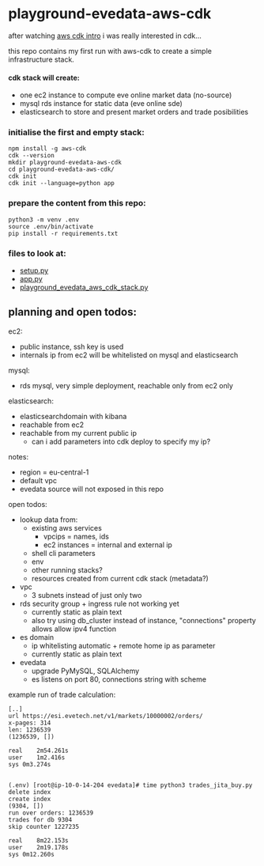 # playground-evedata-aws-cdk

after watching [aws cdk intro](https://www.youtube.com/watch?v=ZWCvNFUN-sU) i was really interested in cdk...

this repo contains my first run with aws-cdk to create a simple infrastructure stack.

####  cdk stack will create:
- one ec2 instance to compute eve online market data (no-source) 
- mysql rds instance for static data (eve online sde)
- elasticsearch to store and present market orders and trade posibilities

### initialise the first and empty stack:
```
npm install -g aws-cdk
cdk --version
mkdir playground-evedata-aws-cdk
cd playground-evedata-aws-cdk/
cdk init
cdk init --language=python app
```

### prepare the content from this repo:
```
python3 -m venv .env
source .env/bin/activate
pip install -r requirements.txt
```

### files to look at:
- [setup.py](setup.py)
- [app.py](app.py)
- [playground_evedata_aws_cdk_stack.py](playground_evedata_aws_cdk/playground_evedata_aws_cdk_stack.py)


## planning and open todos:

ec2:
- public instance, ssh key is used
- internals ip from ec2 will be whitelisted on mysql and elasticsearch

mysql:
- rds mysql, very simple deployment, reachable only from ec2 only

elasticsearch:
- elasticsearchdomain with kibana
- reachable from ec2
- reachable from my current public ip
  - can i add parameters into cdk deploy to specify my ip?

notes:
- region = eu-central-1
- default vpc
- evedata source will not exposed in this repo


open todos:
- lookup data from:
  - existing aws services
    - vpcips = names, ids
    - ec2 instances = internal and external ip
  - shell cli parameters
  - env
  - other running stacks?
  - resources created from current cdk stack (metadata?)
- vpc
  - 3 subnets instead of just only two
- rds security group + ingress rule not working yet
  - currently static as plain text
  - also try using db_cluster instead of instance, "connections" property allows allow ipv4 function
- es domain
  - ip whitelisting automatic + remote home ip as parameter
  - currently static as plain text
- evedata
  - upgrade PyMySQL, SQLAlchemy
  - es listens on port 80, connections string with scheme

example run of trade calculation:
```
[..]
url https://esi.evetech.net/v1/markets/10000002/orders/
x-pages: 314
len: 1236539
(1236539, [])

real	2m54.261s
user	1m2.416s
sys	0m3.274s


(.env) [root@ip-10-0-14-204 evedata]# time python3 trades_jita_buy.py
delete index
create index
(9304, [])
run over orders: 1236539
trades for db 9304
skip counter 1227235

real	8m22.153s
user	2m19.178s
sys	0m12.260s
 ```
